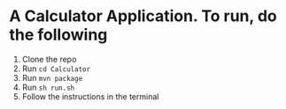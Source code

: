 # A Calculator Application. To run, do the following

1. Clone the repo 
2. Run ```cd Calculator```
3. Run ```mvn package```
4. Run ```sh run.sh```
5. Follow the instructions in the terminal
